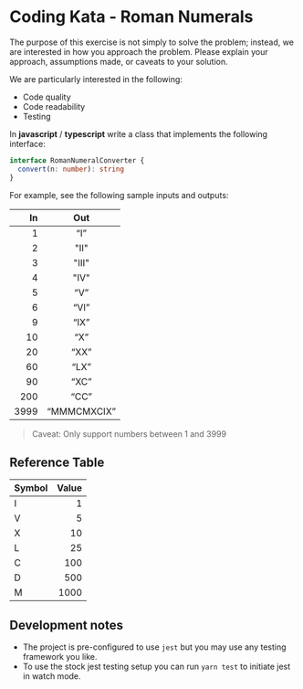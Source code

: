 # Coding Kata - Roman Numerals

The purpose of this exercise is not simply to solve the problem; instead, we are interested in how you approach the problem. Please explain your approach, assumptions made, or caveats to your solution.

We are particularly interested in the following:
- Code quality
- Code readability
- Testing

In **javascript** / **typescript** write a class that implements the following interface:

```typescript
interface RomanNumeralConverter {
  convert(n: number): string
}
```

For example, see the following sample inputs and outputs:

| In | Out |
|---:|:---:|
| 1 | “I”  |
| 2 | "II" |
| 3 | "III"|
| 4 | "IV" |
| 5 | “V”  |
| 6 | “VI” |
| 9 | “IX” |
| 10 | “X” |
| 20 | “XX” |
| 60 | “LX” |
| 90 | “XC” |
| 200 | “CC” |
| 3999 | “MMMCMXCIX” |

> Caveat: Only support numbers between 1 and 3999

## Reference Table

| Symbol | Value |
|---|---:|
|I|1|
|V|5|
|X|10|
|L|25|
|C|100|
|D|500|
|M|1000|

## Development notes

- The project is pre-configured to use `jest` but you may use any testing framework you like.
- To use the stock jest testing setup you can run `yarn test` to initiate jest in watch mode.

